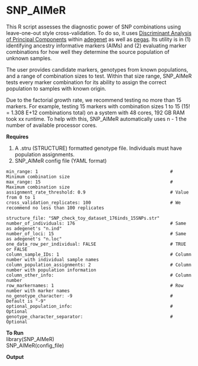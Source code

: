 # SNP_AIMeR
This R script assesses the diagnostic power of SNP combinations using leave-one-out style cross-validation. To do so, it uses [Discriminant Analysis of Principal Components](https://bmcgenomdata.biomedcentral.com/articles/10.1186/1471-2156-11-94) within [adegenet](https://github.com/thibautjombart/adegenet) as well as [pegas](https://github.com/emmanuelparadis/pegas). 
Its utility is in (1) identifying ancestry informative markers (AIMs) and (2) evaluating marker combinations for how well they determine the source population of unknown samples.

The user provides candidate markers, genotypes from known populations, and a range of combination sizes to test. Within that size range, SNP_AIMeR tests every marker combination for its ability to assign the correct population to samples with known origin.

Due to the factorial growth rate, we recommend testing no more than 15 markers. For example, testing 15 markers with combination sizes 1 to 15 (15! = 1.308 E+12 combinations total) on a system with 48 cores, 192 GB RAM took xx runtime. To help with this, SNP_AIMeR automatically uses n - 1 the number of available processor cores. 

**Requires**
1. A .stru (STRUCTURE) formatted genotype file. Individuals must have population assignments.
2. SNP_AIMeR config file (YAML format)
```
min_range: 1                                                  # Minimum combination size
max_range: 15                                                 # Maximum combination size
assignment_rate_threshold: 0.9                                # Value from 0 to 1
cross_validation_replicates: 100                              # We recommend no less than 100 replicates

structure_file: "SNP_check_toy_dataset_176inds_15SNPs.str"
number_of_individuals: 176                                    # Same as adegenet's "n.ind"
number_of_loci: 15                                            # Same as adegenet's "n.loc"
one_data_row_per_individual: FALSE                            # TRUE or FALSE
column_sample_IDs: 1                                          # Column number with individual sample names
column_population_assignments: 2                              # Column number with population information
column_other_info:                                            # Column number
row_markernames: 1                                            # Row number with marker names
no_genotype_character: -9                                     # Default is "-9"
optional_population_info:                                     # Optional
genotype_character_separator:                                 # Optional
```

**To Run**<br>
library(SNP_AIMeR)<br>
SNP_AIMeR(config_file)

**Output**



